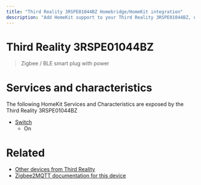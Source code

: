 ```yaml
---
title: "Third Reality 3RSPE01044BZ Homebridge/HomeKit integration"
description: "Add HomeKit support to your Third Reality 3RSPE01044BZ, using Homebridge, Zigbee2MQTT and homebridge-z2m."
---
```

<!---
This file has been GENERATED using src/docgen/docgen.ts
DO NOT EDIT THIS FILE MANUALLY!
-->
# Third Reality 3RSPE01044BZ
> Zigbee / BLE smart plug with power


# Services and characteristics
The following HomeKit Services and Characteristics are exposed by
the Third Reality 3RSPE01044BZ

* [Switch](../../switch.md)
  * On


# Related
* [Other devices from Third Reality](../index.md#third_reality)
* [Zigbee2MQTT documentation for this device](https://www.zigbee2mqtt.io/devices/3RSPE01044BZ.html)